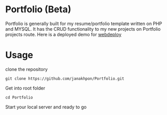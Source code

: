 # Portfolio (Beta)
  Portfolio is generally built for my resume/portfolio template written on PHP and MYSQL. It has the CRUD functionality to my new projects on Portfolio projects route.  Here is a deployed demo for [webdeploy](http://janakpon.tech)



# Usage

clone the repository

    git clone https://github.com/janakhpon/Portfolio.git

Get into root folder

    cd Portfolio

Start your local server and ready to go


